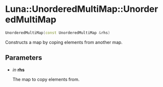# Luna::UnorderedMultiMap::UnorderedMultiMap

```c++
UnorderedMultiMap(const UnorderedMultiMap &rhs)
```

Constructs a map by coping elements from another map. 



## Parameters
* *in* **rhs**

    The map to copy elements from. 

